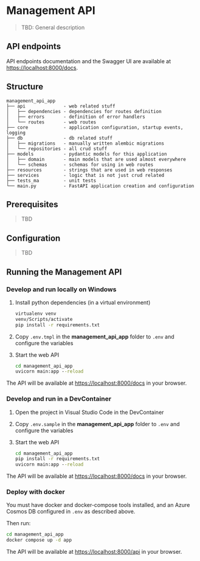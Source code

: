 # Management API

> TBD: General description

## API endpoints

API endpoints documentation and the Swagger UI are available at [https://localhost:8000/docs](https://localhost:8000/docs).

## Structure

```text
management_api_app
├── api              - web related stuff
│   ├── dependencies - dependencies for routes definition
│   ├── errors       - definition of error handlers
│   └── routes       - web routes
├── core             - application configuration, startup events, logging
├── db               - db related stuff
│   ├── migrations   - manually written alembic migrations
│   └── repositories - all crud stuff
├── models           - pydantic models for this application
│   ├── domain       - main models that are used almost everywhere
│   └── schemas      - schemas for using in web routes
├── resources        - strings that are used in web responses
├── services         - logic that is not just crud related
├── tests_ma         - unit tests
└── main.py          - FastAPI application creation and configuration
```

## Prerequisites

> TBD

## Configuration

> TBD

## Running the Management API

### Develop and run locally on Windows

1. Install python dependencies (in a virtual environment)

    ```cmd
    virtualenv venv
    venv/Scripts/activate
    pip install -r requirements.txt
    ```

1. Copy `.env.tmpl` in the **management_api_app** folder to `.env` and configure the variables
1. Start the web API

    ```cmd
    cd management_api_app
    uvicorn main:app --reload
    ```

The API will be available at [https://localhost:8000/docs](https://localhost:8000/docs) in your browser.

### Develop and run in a DevContainer

1. Open the project in Visual Studio Code in the DevContainer
1. Copy `.env.sample` in the **management_api_app** folder to `.env` and configure the variables
1. Start the web API

    ```cmd
    cd management_api_app
    pip install -r requirements.txt
    uvicorn main:app --reload
    ```

The API will be available at [https://localhost:8000/docs](https://localhost:8000/docs) in your browser.

### Deploy with docker

You must have docker and docker-compose tools installed, and an Azure Cosmos DB configured in `.env` as described above.

Then run:

```cmd
cd management_api_app
docker compose up -d app
```

The API will be available at [https://localhost:8000/api](https://localhost:8000/api) in your browser.
